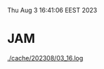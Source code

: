 Thu Aug  3 16:41:06 EEST 2023
# JAM
<a href='./cache/202308/03_16.log'>./cache/202308/03_16.log</a>
